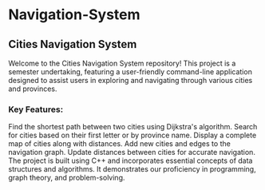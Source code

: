 # Navigation-System

## Cities Navigation System

Welcome to the Cities Navigation System repository! This project is a semester undertaking, featuring a user-friendly command-line application designed to assist users in exploring and navigating through various cities and provinces.

### Key Features:
Find the shortest path between two cities using Dijkstra's algorithm.
Search for cities based on their first letter or by province name.
Display a complete map of cities along with distances.
Add new cities and edges to the navigation graph.
Update distances between cities for accurate navigation.
The project is built using C++ and incorporates essential concepts of data structures and algorithms. It demonstrates our proficiency in programming, graph theory, and problem-solving.
